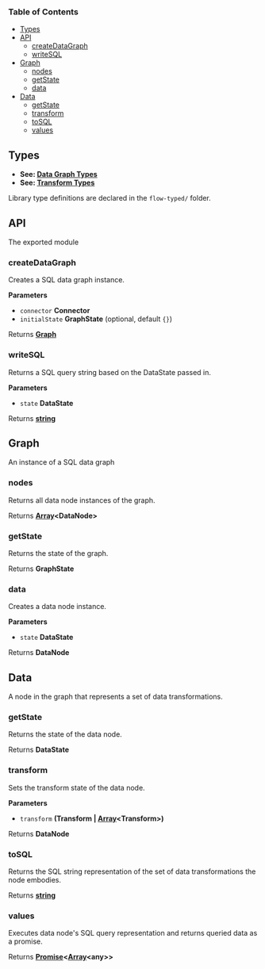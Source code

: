 <!-- Generated by documentation.js. Update this documentation by updating the source code. -->

### Table of Contents

-   [Types](#types)
-   [API](#api)
    -   [createDataGraph](#createdatagraph)
    -   [writeSQL](#writesql)
-   [Graph](#graph)
    -   [nodes](#nodes)
    -   [getState](#getstate)
    -   [data](#data)
-   [Data](#data-1)
    -   [getState](#getstate-1)
    -   [transform](#transform)
    -   [toSQL](#tosql)
    -   [values](#values)

## Types

-   **See: [Data Graph Types](https://github.com/mrblueblue/sql-datagraph/blob/master/flow-typed/datagraph.flow.js)**
-   **See: [Transform Types](https://github.com/mrblueblue/sql-datagraph/blob/master/flow-typed/transform.flow.js)**

Library type definitions are declared in the `flow-typed/` folder.

## API

The exported module

### createDataGraph

Creates a SQL data graph instance.

**Parameters**

-   `connector` **Connector** 
-   `initialState` **GraphState**  (optional, default `{}`)

Returns **[Graph](#graph)** 

### writeSQL

Returns a SQL query string based on the DataState passed in.

**Parameters**

-   `state` **DataState** 

Returns **[string](https://developer.mozilla.org/en-US/docs/Web/JavaScript/Reference/Global_Objects/String)** 

## Graph

An instance of a SQL data graph

### nodes

Returns all data node instances of the graph.

Returns **[Array](https://developer.mozilla.org/en-US/docs/Web/JavaScript/Reference/Global_Objects/Array)&lt;DataNode>** 

### getState

Returns the state of the graph.

Returns **GraphState** 

### data

Creates a data node instance.

**Parameters**

-   `state` **DataState** 

Returns **DataNode** 

## Data

A node in the graph that represents a set of data transformations.

### getState

Returns the state of the data node.

Returns **DataState** 

### transform

Sets the transform state of the data node.

**Parameters**

-   `transform` **(Transform | [Array](https://developer.mozilla.org/en-US/docs/Web/JavaScript/Reference/Global_Objects/Array)&lt;Transform>)** 

Returns **DataNode** 

### toSQL

Returns the SQL string representation of the set of data transformations the node embodies.

Returns **[string](https://developer.mozilla.org/en-US/docs/Web/JavaScript/Reference/Global_Objects/String)** 

### values

Executes data node's SQL query representation and returns queried data as a promise.

Returns **[Promise](https://developer.mozilla.org/en-US/docs/Web/JavaScript/Reference/Global_Objects/Promise)&lt;[Array](https://developer.mozilla.org/en-US/docs/Web/JavaScript/Reference/Global_Objects/Array)&lt;any>>** 

